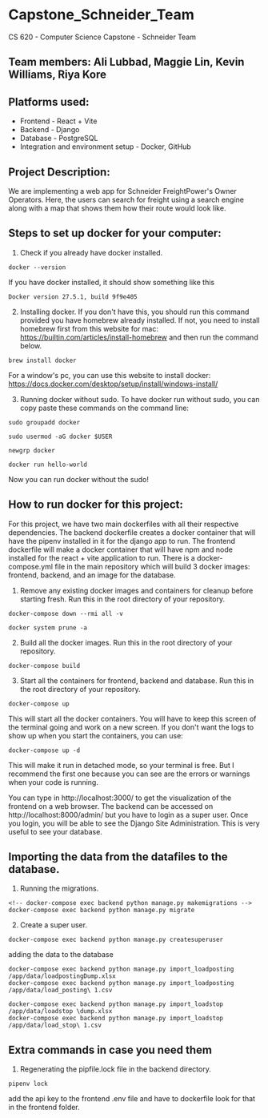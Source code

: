 # Capstone_Schneider_Team
CS 620 - Computer Science Capstone - Schneider Team
## Team members: Ali Lubbad, Maggie Lin, Kevin Williams, Riya Kore

## Platforms used:
- Frontend - React + Vite
- Backend - Django
- Database - PostgreSQL
- Integration and environment setup - Docker, GitHub

## Project Description:
We are implementing a web app for Schneider FreightPower's Owner Operators. Here, the users can search for freight using a search engine along with a map that shows them how their route would look like.

## Steps to set up docker for your computer:
1. Check if you already have docker installed.
```console
docker --version
```
If you have docker installed, it should show something like this
```console
Docker version 27.5.1, build 9f9e405
```
2. Installing docker.
If you don't have this, you should run this command provided you have homebrew already installed. If not, you need to install homebrew first from this website for mac: https://builtin.com/articles/install-homebrew and then run the command below.
```console
brew install docker
```
For a window's pc, you can use this website to install docker: https://docs.docker.com/desktop/setup/install/windows-install/

3. Running docker without sudo.
To have docker run without sudo, you can copy paste these commands on the command line:
```console
sudo groupadd docker
```
```console
sudo usermod -aG docker $USER
```
```console
newgrp docker
```
```console
docker run hello-world
```
Now you can run docker without the sudo!

## How to run docker for this project:

For this project, we have two main dockerfiles with all their respective dependencies. The backend dockerfile creates a docker container that will have the pipenv installed in it for the django app to run. The frontend dockerfile will make a docker container that will have npm and node installed for the react + vite application to run. There is a docker-compose.yml file in the main repository which will build 3 docker images: frontend, backend, and an image for the database.

1. Remove any existing docker images and containers for cleanup before starting fresh. Run this in the root directory of your repository. 
```console
docker-compose down --rmi all -v
```
```console
docker system prune -a
```

2. Build all the docker images. Run this in the root directory of your repository.
```console
docker-compose build
```


3. Start all the containers for frontend, backend and database. Run this in the root directory of your repository.
```console
docker-compose up
```
This will start all the docker containers. You will have to keep this screen of the terminal going and work on a new screen. If you don't want the logs to show up when you start the containers, you can use:
```console
docker-compose up -d
```
This will make it run in detached mode, so your terminal is free. But I recommend the first one because you can see are the errors or warnings when your code is running.

You can type in http://localhost:3000/ to get the visualization of the frontend on a web browser. The backend can be accessed on http://localhost:8000/admin/ but you have to login as a super user. Once you login, you will be able to see the Django Site Administration. This is very useful to see your database. 

## Importing the data from the datafiles to the database.

1. Running the migrations.
```console
<!-- docker-compose exec backend python manage.py makemigrations -->
docker-compose exec backend python manage.py migrate
```

2. Create a super user.
```console
docker-compose exec backend python manage.py createsuperuser
```

adding the data to the database
```console
docker-compose exec backend python manage.py import_loadposting /app/data/loadpostingDump.xlsx
docker-compose exec backend python manage.py import_loadposting /app/data/load_posting\ 1.csv

docker-compose exec backend python manage.py import_loadstop /app/data/loadstop \dump.xlsx
docker-compose exec backend python manage.py import_loadstop /app/data/load_stop\ 1.csv
```

## Extra commands in case you need them

1. Regenerating the pipfile.lock file in the backend directory.
```console
pipenv lock
```

add the api key to the frontend .env file and have to dockerfile look for that in the frontend folder. 

